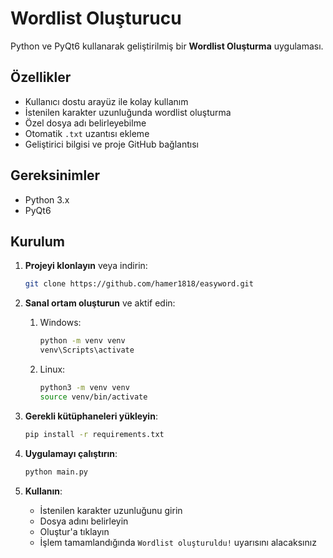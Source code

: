 # Wordlist Oluşturucu

Python ve PyQt6 kullanarak geliştirilmiş bir **Wordlist Oluşturma** uygulaması.

## Özellikler

- Kullanıcı dostu arayüz ile kolay kullanım
- İstenilen karakter uzunluğunda wordlist oluşturma
- Özel dosya adı belirleyebilme
- Otomatik `.txt` uzantısı ekleme
- Geliştirici bilgisi ve proje GitHub bağlantısı

## Gereksinimler

- Python 3.x
- PyQt6

## Kurulum

1. **Projeyi klonlayın** veya indirin:

   ```bash
   git clone https://github.com/hamer1818/easyword.git
    ```

2. **Sanal ortam oluşturun** ve aktif edin:
    1. Windows:
        ```bash
        python -m venv venv
        venv\Scripts\activate
        ```
    2. Linux:
        ```bash
        python3 -m venv venv
        source venv/bin/activate
        ```
3. **Gerekli kütüphaneleri yükleyin**:
    ```bash
    pip install -r requirements.txt
    ```
4. **Uygulamayı çalıştırın**:
    ```bash
    python main.py
    ```
5. **Kullanın**:
    - İstenilen karakter uzunluğunu girin
    - Dosya adını belirleyin
    - Oluştur'a tıklayın
    - İşlem tamamlandığında `Wordlist oluşturuldu!` uyarısını alacaksınız

    